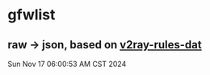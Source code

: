 # gfwlist
## raw -> json, based on [v2ray-rules-dat](https://github.com/Loyalsoldier/v2ray-rules-dat)
Sun Nov 17 06:00:53 AM CST 2024

